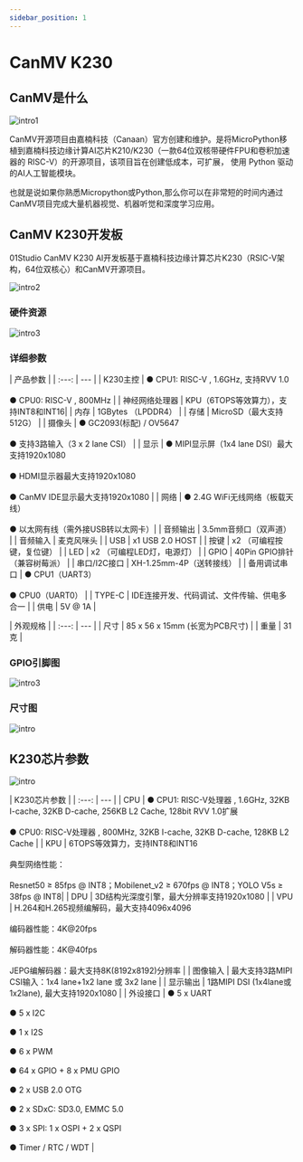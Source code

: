 ```yaml
---
sidebar_position: 1
---
```


# CanMV K230

## CanMV是什么

![intro1](./img/canmv/intro1.png)

CanMV开源项目由嘉楠科技（Canaan）官方创建和维护。是将MicroPython移植到嘉楠科技边缘计算AI芯片K210/K230（一款64位双核带硬件FPU和卷积加速器的 RISC-V）的开源项目，该项目旨在创建低成本，可扩展， 使用 Python 驱动的AI人工智能模块。

也就是说如果你熟悉Micropython或Python,那么你可以在非常短的时间内通过CanMV项目完成大量机器视觉、机器听觉和深度学习应用。

## CanMV K230开发板

01Studio CanMV K230 AI开发板基于嘉楠科技边缘计算芯片K230（RSIC-V架构，64位双核心）和CanMV开源项目。

![intro2](./img/canmv/intro2.png)

### 硬件资源

![intro3](./img/canmv/intro3.png)

### 详细参数

|  产品参数 |
|  :---:  | ---  |
| K230主控  | ● CPU1: RISC-V , 1.6GHz, 支持RVV 1.0<br></br> ● CPU0: RISC-V , 800MHz |
| 神经网络处理器  | KPU（6TOPS等效算力），支持INT8和INT16|
| 内存  | 1GBytes （LPDDR4） | 
| 存储  | MicroSD（最大支持512G） |
| 摄像头  | ● GC2093(标配) / OV5647<br></br> ● 支持3路输入（3 x 2 lane CSI） |
| 显示  | ● MIPI显示屏（1x4 lane DSI）最大支持1920x1080<br></br> ● HDMI显示器最大支持1920x1080<br></br> ● CanMV IDE显示最大支持1920x1080 |
| 网络  | ● 2.4G WiFi无线网络（板载天线）<br></br> ● 以太网有线（需外接USB转以太网卡）|
| 音频输出  | 3.5mm音频口（双声道） |
| 音频输入  | 麦克风咪头 |
| USB  | x1 USB 2.0 HOST |
| 按键  | x2 （可编程按键，复位键） |
| LED  | x2 （可编程LED灯，电源灯） |
| GPIO  | 40Pin GPIO排针（兼容树莓派） |
| 串口/I2C接口  | XH-1.25mm-4P（送转接线） |
| 备用调试串口  | ● CPU1（UART3）<br></br> ●  CPU0（UART0） |
| TYPE-C  | IDE连接开发、代码调试、文件传输、供电多合一 |
| 供电  | 5V @ 1A |

|  外观规格 |
|  :---:  | ---  |
| 尺寸  | 85 x 56 x 15mm  (长宽为PCB尺寸) |
| 重量  | 31克 |


### GPIO引脚图

![intro3](./img/canmv/pinout.png)

### 尺寸图

![intro](./img/canmv/size.png)

## K230芯片参数

![intro](./img/canmv/intro5.png)

|  K230芯片参数 |
|  :---:  | ---  |
| CPU  | ● CPU1: RISC-V处理器 , 1.6GHz, 32KB I-cache, 32KB D-cache, 256KB L2 Cache, 128bit RVV 1.0扩展<br></br> ● CPU0: RISC-V处理器 , 800MHz, 32KB I-cache, 32KB D-cache, 128KB L2 Cache |
| KPU  | 6TOPS等效算力，支持INT8和INT16<br></br>典型网络性能：<br></br>Resnet50 ≥ 85fps @ INT8；Mobilenet_v2 ≥ 670fps @ INT8；YOLO V5s  ≥ 38fps @ INT8|
| DPU  | 3D结构光深度引擎，最大分辨率支持1920x1080 | 
| VPU  | H.264和H.265视频编解码，最大支持4096x4096<br></br>编码器性能：4K@20fps<br></br>解码器性能：4K@40fps<br></br>JEPG编解码器：最大支持8K(8192x8192)分辨率 |
| 图像输入  | 最大支持3路MIPI CSI输入：1x4 lane+1x2 lane 或 3x2 lane |
| 显示输出  | 1路MIPI DSI (1x4lane或1x2lane), 最大支持1920x1080 |
| 外设接口  | ● 5 x UART <br></br>● 5 x I2C<br></br>● 1 x I2S<br></br>● 6 x PWM<br></br>● 64 x GPIO + 8 x PMU GPIO<br></br>● 2 x USB 2.0 OTG <br></br>● 2 x SDxC: SD3.0, EMMC 5.0 <br></br>● 3 x SPI: 1 x OSPI + 2 x QSPI<br></br>● Timer / RTC / WDT  |